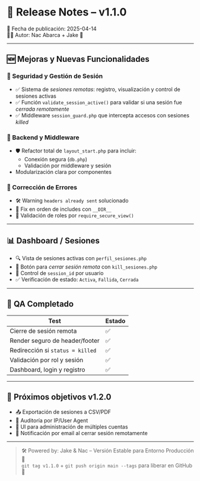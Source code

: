 # 📝 Release Notes – v1.1.0

📅 Fecha de publicación: 2025-04-14  
👨‍💻 Autor: Nac Abarca + Jake 🥷

---

## 🆕 Mejoras y Nuevas Funcionalidades

### 🔐 Seguridad y Gestión de Sesión
- ✅ Sistema de *sesiones remotas*: registro, visualización y control de sesiones activas
- ✅ Función `validate_session_active()` para validar si una sesión fue *cerrada remotamente*
- ✅ Middleware `session_guard.php` que intercepta accesos con sesiones *killed*

### 🧱 Backend y Middleware
- 🛡️ Refactor total de `layout_start.php` para incluir:
  - Conexión segura (`db.php`)
  - Validación por middleware y sesión
- Modularización clara por componentes

### 🧰 Corrección de Errores
- 🛠️ Warning `headers already sent` solucionado
- 🧪 Fix en orden de includes con `__DIR__`
- 🧩 Validación de roles por `require_secure_view()`

---

## 📊 Dashboard / Sesiones

- 🔍 Vista de sesiones activas con `perfil_sesiones.php`
- 🔘 Botón para *cerrar sesión remota* con `kill_sesiones.php`
- 🧠 Control de `session_id` por usuario
- ✅ Verificación de estado: `Activa`, `Fallida`, `Cerrada`

---

## 🧪 QA Completado

| Test | Estado |
|------|--------|
| Cierre de sesión remota | ✅ |
| Render seguro de header/footer | ✅ |
| Redirección si `status = killed` | ✅ |
| Validación por rol y sesión | ✅ |
| Dashboard, login y registro | ✅ |

---

## 🚀 Próximos objetivos v1.2.0

- 📤 Exportación de sesiones a CSV/PDF
- 🧪 Auditoría por IP/User Agent
- 🧱 UI para administración de múltiples cuentas
- 📧 Notificación por email al cerrar sesión remotamente

---

> 🛠️ Powered by: Jake & Nac – Versión Estable para Entorno Producción 🧠  
> `git tag v1.1.0` + `git push origin main --tags` para liberar en GitHub 🚀
